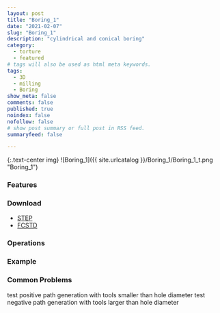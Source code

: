 ```yaml
---
layout: post
title: "Boring_1"
date: "2021-02-07"
slug: "Boring_1"
description: "cylindrical and conical boring"
category:
  - torture
  - featured
# tags will also be used as html meta keywords.
tags:
  - 3D
  - milling
  - Boring
show_meta: false
comments: false
published: true
noindex: false
nofollow: false
# show post summary or full post in RSS feed.
summaryfeed: false

---
```

{:.text-center img}
![Boring_1]({{ site.urlcatalog }}/Boring_1/Boring_1_t.png "Boring_1")
<!--more-->

### Features

### Download
- [STEP]({{site.urlcatalog}}/Boring_1/Boring_1.step)
- [FCSTD]({{site.urlcatalog}}/Boring_1/Boring_1.fcstd)

### Operations

### Example

### Common Problems
test positive path generation with tools smaller than hole diameter
test negative path generation with tools larger than hole diameter



